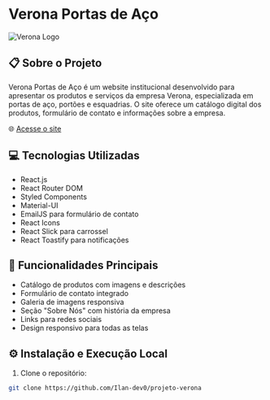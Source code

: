 # Verona Portas de Aço

![Verona Logo](https://veronaportasdeaco.com.br/static/media/logo.png)

## 📋 Sobre o Projeto

Verona Portas de Aço é um website institucional desenvolvido para apresentar os produtos e serviços da empresa Verona, especializada em portas de aço, portões e esquadrias. O site oferece um catálogo digital dos produtos, formulário de contato e informações sobre a empresa.

🌐 [Acesse o site](https://veronaportasdeaco.com.br)

## 💻 Tecnologias Utilizadas

- React.js
- React Router DOM
- Styled Components
- Material-UI
- EmailJS para formulário de contato
- React Icons
- React Slick para carrossel
- React Toastify para notificações

## 🚀 Funcionalidades Principais

- Catálogo de produtos com imagens e descrições
- Formulário de contato integrado
- Galeria de imagens responsiva
- Seção "Sobre Nós" com história da empresa
- Links para redes sociais
- Design responsivo para todas as telas

## ⚙️ Instalação e Execução Local

1. Clone o repositório:
```bash
git clone https://github.com/Ilan-dev0/projeto-verona
```
